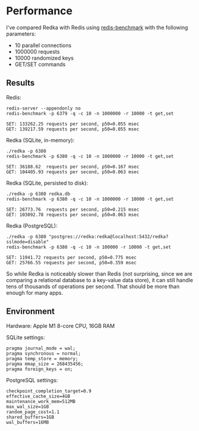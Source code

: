 # Performance

I've compared Redka with Redis using [redis-benchmark](https://redis.io/docs/management/optimization/benchmarks/) with the following parameters:

-   10 parallel connections
-   1000000 requests
-   10000 randomized keys
-   GET/SET commands

## Results

Redis:

```text
redis-server --appendonly no
redis-benchmark -p 6379 -q -c 10 -n 1000000 -r 10000 -t get,set

SET: 133262.25 requests per second, p50=0.055 msec
GET: 139217.59 requests per second, p50=0.055 msec
```

Redka (SQLite, in-memory):

```text
./redka -p 6380
redis-benchmark -p 6380 -q -c 10 -n 1000000 -r 10000 -t get,set

SET: 36188.62  requests per second, p50=0.167 msec
GET: 104405.93 requests per second, p50=0.063 msec
```

Redka (SQLite, persisted to disk):

```text
./redka -p 6380 redka.db
redis-benchmark -p 6380 -q -c 10 -n 1000000 -r 10000 -t get,set

SET: 26773.76  requests per second, p50=0.215 msec
GET: 103092.78 requests per second, p50=0.063 msec
```

Redka (PostgreSQL):

```text
./redka -p 6380 "postgres://redka:redka@localhost:5432/redka?sslmode=disable"
redis-benchmark -p 6380 -q -c 10 -n 100000 -r 10000 -t get,set

SET: 11941.72 requests per second, p50=0.775 msec
GET: 25766.55 requests per second, p50=0.359 msec
```

So while Redka is noticeably slower than Redis (not surprising, since we are comparing a relational database to a key-value data store), it can still handle tens of thousands of operations per second. That should be more than enough for many apps.

## Environment

Hardware: Apple M1 8-core CPU, 16GB RAM

SQLite settings:

```text
pragma journal_mode = wal;
pragma synchronous = normal;
pragma temp_store = memory;
pragma mmap_size = 268435456;
pragma foreign_keys = on;
```

PostgreSQL settings:

```text
checkpoint_completion_target=0.9
effective_cache_size=4GB
maintenance_work_mem=512MB
max_wal_size=1GB
random_page_cost=1.1
shared_buffers=1GB
wal_buffers=16MB
```
